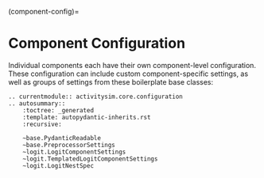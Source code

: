 (component-config)=
# Component Configuration

Individual components each have their own component-level configuration. These
configuration can include custom component-specific settings, as well as groups
of settings from these boilerplate base classes:

```{eval-rst}
.. currentmodule:: activitysim.core.configuration
.. autosummary::
    :toctree: _generated
    :template: autopydantic-inherits.rst
    :recursive:

    ~base.PydanticReadable
    ~base.PreprocessorSettings
    ~logit.LogitComponentSettings
    ~logit.TemplatedLogitComponentSettings
    ~logit.LogitNestSpec
```
